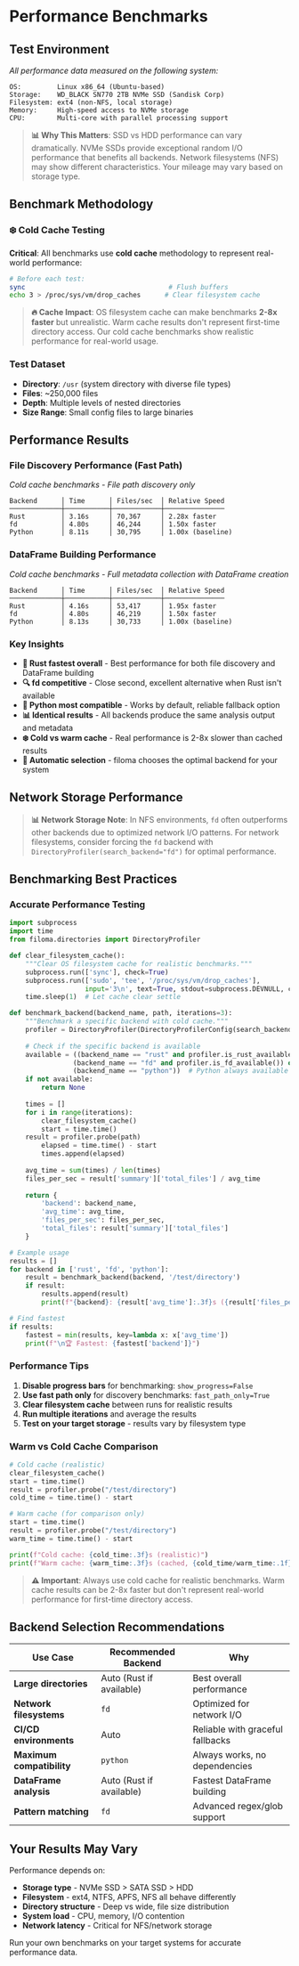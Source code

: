 # Performance Benchmarks

## Test Environment

*All performance data measured on the following system:*

```
OS:         Linux x86_64 (Ubuntu-based)
Storage:    WD_BLACK SN770 2TB NVMe SSD (Sandisk Corp)
Filesystem: ext4 (non-NFS, local storage)
Memory:     High-speed access to NVMe storage
CPU:        Multi-core with parallel processing support
```

> **📊 Why This Matters**: SSD vs HDD performance can vary dramatically. NVMe SSDs provide 
> exceptional random I/O performance that benefits all backends. Network filesystems (NFS) 
> may show different characteristics. Your mileage may vary based on storage type.

## Benchmark Methodology

### ❄️ Cold Cache Testing
**Critical**: All benchmarks use **cold cache** methodology to represent real-world performance:

```bash
# Before each test:
sync                                    # Flush buffers
echo 3 > /proc/sys/vm/drop_caches      # Clear filesystem cache
```

> **🔥 Cache Impact**: OS filesystem cache can make benchmarks **2-8x faster** but unrealistic. 
> Warm cache results don't represent first-time directory access. Our cold cache benchmarks 
> show realistic performance for real-world usage.

### Test Dataset
- **Directory**: `/usr` (system directory with diverse file types)
- **Files**: ~250,000 files
- **Depth**: Multiple levels of nested directories
- **Size Range**: Small config files to large binaries

## Performance Results

### File Discovery Performance (Fast Path)
*Cold cache benchmarks - File path discovery only*

```
Backend      │ Time      │ Files/sec  │ Relative Speed
─────────────┼───────────┼────────────┼───────────────
Rust         │ 3.16s     │ 70,367     │ 2.28x faster
fd           │ 4.80s     │ 46,244     │ 1.50x faster  
Python       │ 8.11s     │ 30,795     │ 1.00x (baseline)
```

### DataFrame Building Performance
*Cold cache benchmarks - Full metadata collection with DataFrame creation*

```
Backend      │ Time      │ Files/sec  │ Relative Speed
─────────────┼───────────┼────────────┼───────────────
Rust         │ 4.16s     │ 53,417     │ 1.95x faster
fd           │ 4.80s     │ 46,219     │ 1.50x faster
Python       │ 8.13s     │ 30,733     │ 1.00x (baseline)
```

### Key Insights

- **🦀 Rust fastest overall** - Best performance for both file discovery and DataFrame building
- **🔍 fd competitive** - Close second, excellent alternative when Rust isn't available  
- **🐍 Python most compatible** - Works by default, reliable fallback option
- **📊 Identical results** - All backends produce the same analysis output and metadata
- **❄️ Cold vs warm cache** - Real performance is 2-8x slower than cached results
- **🎯 Automatic selection** - filoma chooses the optimal backend for your system

## Network Storage Performance

> **📊 Network Storage Note**: In NFS environments, `fd` often outperforms other backends due to 
> optimized network I/O patterns. For network filesystems, consider forcing the `fd` backend 
> with `DirectoryProfiler(search_backend="fd")` for optimal performance.

## Benchmarking Best Practices

### Accurate Performance Testing

```python
import subprocess
import time
from filoma.directories import DirectoryProfiler

def clear_filesystem_cache():
    """Clear OS filesystem cache for realistic benchmarks."""
    subprocess.run(['sync'], check=True)
    subprocess.run(['sudo', 'tee', '/proc/sys/vm/drop_caches'], 
                   input='3\n', text=True, stdout=subprocess.DEVNULL, check=True)
    time.sleep(1)  # Let cache clear settle

def benchmark_backend(backend_name, path, iterations=3):
    """Benchmark a specific backend with cold cache."""
    profiler = DirectoryProfiler(DirectoryProfilerConfig(search_backend=backend_name, show_progress=False))
    
    # Check if the specific backend is available
    available = ((backend_name == "rust" and profiler.is_rust_available()) or
                (backend_name == "fd" and profiler.is_fd_available()) or
                (backend_name == "python"))  # Python always available
    if not available:
        return None
        
    times = []
    for i in range(iterations):
        clear_filesystem_cache()
        start = time.time()
    result = profiler.probe(path)
        elapsed = time.time() - start
        times.append(elapsed)
        
    avg_time = sum(times) / len(times)
    files_per_sec = result['summary']['total_files'] / avg_time
    
    return {
        'backend': backend_name,
        'avg_time': avg_time,
        'files_per_sec': files_per_sec,
        'total_files': result['summary']['total_files']
    }

# Example usage
results = []
for backend in ['rust', 'fd', 'python']:
    result = benchmark_backend(backend, '/test/directory')
    if result:
        results.append(result)
        print(f"{backend}: {result['avg_time']:.3f}s ({result['files_per_sec']:.0f} files/sec)")

# Find fastest
if results:
    fastest = min(results, key=lambda x: x['avg_time'])
    print(f"\n🏆 Fastest: {fastest['backend']}")
```

### Performance Tips

1. **Disable progress bars** for benchmarking: `show_progress=False`
2. **Use fast path only** for discovery benchmarks: `fast_path_only=True`
3. **Clear filesystem cache** between runs for realistic results
4. **Run multiple iterations** and average the results
5. **Test on your target storage** - results vary by filesystem type

### Warm vs Cold Cache Comparison

```python
# Cold cache (realistic)
clear_filesystem_cache()
start = time.time()
result = profiler.probe("/test/directory")
cold_time = time.time() - start

# Warm cache (for comparison only)
start = time.time()
result = profiler.probe("/test/directory")  
warm_time = time.time() - start

print(f"Cold cache: {cold_time:.3f}s (realistic)")
print(f"Warm cache: {warm_time:.3f}s (cached, {cold_time/warm_time:.1f}x slower when cold)")
```

> **⚠️ Important**: Always use cold cache for realistic benchmarks. Warm cache results can be 
> 2-8x faster but don't represent real-world performance for first-time directory access.

## Backend Selection Recommendations

| Use Case | Recommended Backend | Why |
|----------|-------------------|-----|
| **Large directories** | Auto (Rust if available) | Best overall performance |
| **Network filesystems** | `fd` | Optimized for network I/O |
| **CI/CD environments** | Auto | Reliable with graceful fallbacks |
| **Maximum compatibility** | `python` | Always works, no dependencies |
| **DataFrame analysis** | Auto (Rust if available) | Fastest DataFrame building |
| **Pattern matching** | `fd` | Advanced regex/glob support |

## Your Results May Vary

Performance depends on:
- **Storage type** - NVMe SSD > SATA SSD > HDD
- **Filesystem** - ext4, NTFS, APFS, NFS all behave differently  
- **Directory structure** - Deep vs wide, file size distribution
- **System load** - CPU, memory, I/O contention
- **Network latency** - Critical for NFS/network storage

Run your own benchmarks on your target systems for accurate performance data.